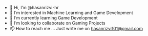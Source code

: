 - 👋 Hi, I’m @hasanrizvi-hr
- 👀 I’m interested in Machine Learning and Game Development
- 🌱 I’m currently learning Game Development
- 💞️ I’m looking to collaborate on Gaming Projects
- 📫 How to reach me ... Just write me on hasanrizvi101@gmail.com

<!---
hasanrizvi-hr/hasanrizvi-hr is a ✨ special ✨ repository because its `README.md` (this file) appears on your GitHub profile.
You can click the Preview link to take a look at your changes.
--->
